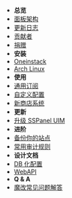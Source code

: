 - **总览**
- [面板架构](panel-component)
- [更新日志](release-note)
- [贡献者](contributors)
- [捐赠](donation)
- **安装**
- [Oneinstack](install-using-oneinstack)
- [Arch Linux](install-using-archlinux)
- **使用**
- [通用订阅](universal-subscription)
- [自定义配置](custom-config)
- [新商店系统](new-shop)
- **更新**
- [升级 SSPanel UIM](update)
- **进阶**
- [备份你的站点](backup-your-site)
- [常用审计规则](useful-detect-rules)
- **设计文档**
- [DB 化配置](database-setting)
- [WebAPI](webapi)
- **Q & A**
- [魔改常见问题解答](q-and-a)

